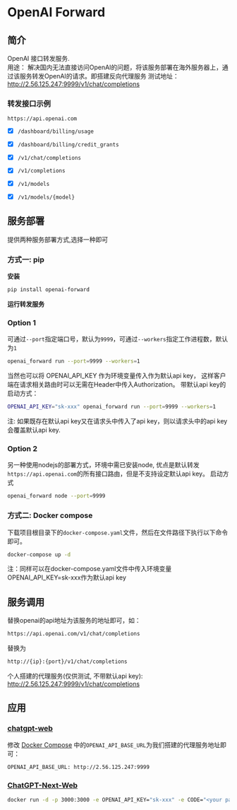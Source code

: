 # OpenAI Forward
## 简介
OpenAI 接口转发服务.   
用途： 
解决国内无法直接访问OpenAI的问题，将该服务部署在海外服务器上，通过该服务转发OpenAI的请求。即搭建反向代理服务
测试地址：http://2.56.125.247:9999/v1/chat/completions  

### 转发接口示例
`https://api.openai.com`
- [x] `/dashboard/billing/usage`
- [x] `/dashboard/billing/credit_grants`
- [x] `/v1/chat/completions`
- [x] `/v1/completions`
- [x] `/v1/models`
- [x] `/v1/models/{model}`


## 服务部署
提供两种服务部署方式,选择一种即可

### 方式一:  pip
**安装**
```bash
pip install openai-forward
```
**运行转发服务**  
### Option 1
可通过`--port`指定端口号，默认为`9999`，可通过`--workers`指定工作进程数，默认为`1`
```bash
openai_forward run --port=9999 --workers=1
```
当然也可以将 OPENAI_API_KEY 作为环境变量传入作为默认api key， 这样客户端在请求相关路由时可以无需在Header中传入Authorization。
带默认api key的启动方式：
```bash
OPENAI_API_KEY="sk-xxx" openai_forward run --port=9999 --workers=1
```
注: 如果既存在默认api key又在请求头中传入了api key，则以请求头中的api key会覆盖默认api key.

### Option 2
另一种使用nodejs的部署方式，环境中需已安装node, 优点是默认转发`https://api.openai.com`的所有接口路由，但是不支持设定默认api key。
启动方式
```bash
openai_forward node --port=9999
```

### 方式二: Docker compose
下载项目根目录下的`docker-compose.yaml`文件，然后在文件路径下执行以下命令即可。
```bash
docker-compose up -d
```
注：同样可以在docker-compose.yaml文件中传入环境变量OPENAI_API_KEY=sk-xxx作为默认api key

## 服务调用
替换openai的api地址为该服务的地址即可，如：
```bash
https://api.openai.com/v1/chat/completions
```
替换为
```bash
http://{ip}:{port}/v1/chat/completions
```

个人搭建的代理服务(仅供测试, 不带默认api key):  
http://2.56.125.247:9999/v1/chat/completions  

## 应用
### [chatgpt-web](https://github.com/Chanzhaoyu/chatgpt-web) 
修改 [Docker Compose](https://github.com/Chanzhaoyu/chatgpt-web#docker-compose) 中的`OPENAI_API_BASE_URL`为我们搭建的代理服务地址即可：
```bash
OPENAI_API_BASE_URL: http://2.56.125.247:9999 
```

### [ChatGPT-Next-Web](https://github.com/Yidadaa/ChatGPT-Next-Web)
```bash
docker run -d -p 3000:3000 -e OPENAI_API_KEY="sk-xxx" -e CODE="<your password>" BASE_URL="2.56.125.247:9999" PROTOCOL="http" yidadaa/chatgpt-next-web
```
